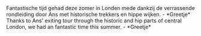 <div lang="nl">
Fantastische tijd gehad deze zomer in Londen mede dankzij de verrassende
rondleiding door Ans met historische trekkers en hippe wijken.
- *Greetje*
</div>

<div lang="en">
Thanks to Ans' exiting tour through the historic and hip parts of
central London, we had an fantastic time this summer.
- *Greetje*
</div>
